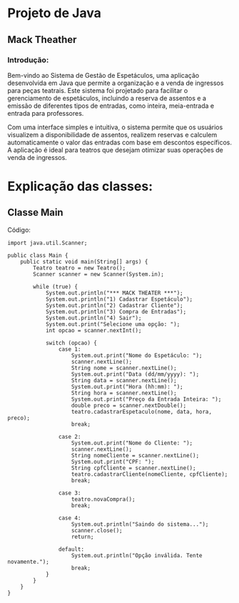 <h1>Projeto de Java</h1>

<h2>Mack Theather</h2>

<h3> Introdução:</h3>
<p>Bem-vindo ao Sistema de Gestão de Espetáculos, uma aplicação desenvolvida em Java que permite a organização e a venda de ingressos para peças teatrais. Este sistema foi projetado para facilitar o gerenciamento de espetáculos, incluindo a reserva de assentos e a emissão de diferentes tipos de entradas, como inteira, meia-entrada e entrada para professores.

Com uma interface simples e intuitiva, o sistema permite que os usuários visualizem a disponibilidade de assentos, realizem reservas e calculem automaticamente o valor das entradas com base em descontos específicos. A aplicação é ideal para teatros que desejam otimizar suas operações de venda de ingressos.</p>

<h1>Explicação das classes:</h1>

<h2>Classe Main</h2>

<p>Código:</p>

```
import java.util.Scanner;

public class Main {
    public static void main(String[] args) {
        Teatro teatro = new Teatro();
        Scanner scanner = new Scanner(System.in);

        while (true) {
            System.out.println("*** MACK THEATER ***");
            System.out.println("1) Cadastrar Espetáculo");
            System.out.println("2) Cadastrar Cliente");
            System.out.println("3) Compra de Entradas");
            System.out.println("4) Sair");
            System.out.print("Selecione uma opção: ");
            int opcao = scanner.nextInt();

            switch (opcao) {
                case 1: 
                    System.out.print("Nome do Espetáculo: ");
                    scanner.nextLine(); 
                    String nome = scanner.nextLine();
                    System.out.print("Data (dd/mm/yyyy): ");
                    String data = scanner.nextLine();
                    System.out.print("Hora (hh:mm): ");
                    String hora = scanner.nextLine();
                    System.out.print("Preço da Entrada Inteira: ");
                    double preco = scanner.nextDouble();
                    teatro.cadastrarEspetaculo(nome, data, hora, preco);
                    break;

                case 2: 
                    System.out.print("Nome do Cliente: ");
                    scanner.nextLine(); 
                    String nomeCliente = scanner.nextLine();
                    System.out.print("CPF: ");
                    String cpfCliente = scanner.nextLine();
                    teatro.cadastrarCliente(nomeCliente, cpfCliente);
                    break;

                case 3: 
                    teatro.novaCompra();
                    break;

                case 4: 
                    System.out.println("Saindo do sistema...");
                    scanner.close();
                    return;

                default:
                    System.out.println("Opção inválida. Tente novamente.");
                    break;
            }
        }
    }
}
```
